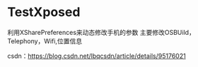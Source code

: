 # TestXposed
利用XSharePreferences来动态修改手机的参数
主要修改OSBUild，Telephony，Wifi,位置信息

csdn：https://blog.csdn.net/lbqcsdn/article/details/95176021
